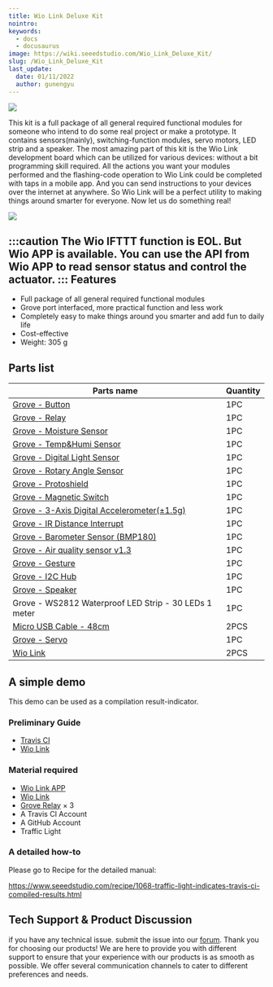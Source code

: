```yaml
---
title: Wio Link Deluxe Kit
nointro:
keywords:
  - docs
  - docusaurus
image: https://wiki.seeedstudio.com/Wio_Link_Deluxe_Kit/
slug: /Wio_Link_Deluxe_Kit
last_update:
  date: 01/11/2022
  author: gunengyu
---
```


![](https://files.seeedstudio.com/wiki/Wio_Link_Deluxe_Kit/img/Wio_Link_Deluxe_Kit_product_view_1200_s.jpg)

This kit is a full package of all general required functional modules for someone who intend to do some real project or make a prototype. It contains sensors(mainly), switching-function modules, servo motors, LED strip and a speaker. The most amazing part of this kit is the Wio Link development board which can be utilized for various devices: without a bit programming skill required. All the actions you want your modules performed and the flashing-code operation to Wio Link could be completed with taps in a mobile app. And you can send instructions to your devices over the internet at anywhere. So Wio Link will be a perfect utility to making things around smarter for everyone. Now let us do something real!

[![](https://files.seeedstudio.com/wiki/common/Get_One_Now_Banner.png)](https://www.seeedstudio.com/Wio-Link-Deluxe-Kit-p-2615.html)

:::caution
     The Wio IFTTT function is EOL. But Wio APP is available. You can use the API from Wio APP to read sensor status and control the actuator. 
:::
Features
--------

-   Full package of all general required functional modules
-   Grove port interfaced, more practical function and less work
-   Completely easy to make things around you smarter and add fun to daily life
-   Cost-effective
-   Weight: 305 g

Parts list
----------

| Parts name                                                                                                                   | Quantity |
|------------------------------------------------------------------------------------------------------------------------------|----------|
| [Grove - Button](/Grove-Button/)                                                                                              | 1PC     |
| [Grove - Relay](https://www.seeedstudio.com/Grove-Relay.html?queryID=f15824e61eef2f0aa449144b0da3587c&objectID=1804&indexName=bazaar_retailer_products)                                                     | 1PC     |
| [Grove - Moisture Sensor](/Grove-Moisture_Sensor/)                                                                            | 1PC     |
| [Grove - Temp&Humi Sensor](https://www.seeedstudio.com/Grove-I2C-High-Accuracy-Temp-Humi-Sensor-SHT35.html?queryID=ea8d1729f76e80d6b1b53c492c74fcdb&objectID=35&indexName=bazaar_retailer_products)                   | 1PC     |
| [Grove - Digital Light Sensor](https://www.seeedstudio.com/Grove-Digital-Light-Sensor-TSL2561.html?queryID=c7822737fbcac80a47232a5fb1ac1e1d&objectID=1594&indexName=bazaar_retailer_products)         | 1PC     |
| [Grove - Rotary Angle Sensor](https://www.seeedstudio.com/Grove-Rotary-Angle-Sensor.html?queryID=09e4592dcda53bdc593ca0f2267ef1a6&objectID=1803&indexName=bazaar_retailer_products)             | 1PC     |
| [Grove - Protoshield](https://www.seeedstudio.com/Grove-Protoshield.html?queryID=6572c65d6d57e7c36173ff5c91363ef7&objectID=1801&indexName=bazaar_retailer_products)                             | 1PC     |
| [Grove - Magnetic Switch](https://www.seeedstudio.com/Grove-Magnetic-Switch.html?queryID=d18ad991c05de7f74bbabc475ad4f905&objectID=1827&indexName=bazaar_retailer_products)                     | 1PC     |
| [Grove - 3-Axis Digital Accelerometer(±1.5g)](/Grove-3-Axis_Digital_Accelerometer-1.5g/)                                      | 1PC     |
| [Grove - IR Distance Interrupt](/Grove-Digital_Distance_Interrupter_0.5_to_5cm-GP2Y0D805Z0F)                                                         | 1PC     |
| [Grove - Barometer Sensor (BMP180)](https://www.seeedstudio.com/Grove-Barometer-Sensor-BMP18-p-1840.html?queryID=88bfef2ed146542948bba61263640b3d&objectID=1105&indexName=bazaar_retailer_products) | 1PC     |
| [Grove - Air quality sensor v1.3](https://www.seeedstudio.com/Grove-Air-Quality-Sensor-v1-3-Arduino-Compatible.html?queryID=c98f1d7e388efeeee92d1815abe557cb&objectID=700&indexName=bazaar_retailer_products)    | 1PC     |
| [Grove - Gesture](https://www.seeedstudio.com/Grove-Gesture-PAJ7620U2.html?queryID=e667328d3efe4bffe1ffde38dfda3d2e&objectID=677&indexName=bazaar_retailer_products)                                    | 1PC     |
| [Grove - I2C Hub](https://www.seeedstudio.com/Grove-I2C-Hub-6-Port-p-4349.html?queryID=ed2af4d311d16826dae7b522a90e3c45&objectID=4349&indexName=bazaar_retailer_products)                                     | 1PC     |
| [Grove - Speaker](https://www.seeedstudio.com/Grove-Speaker-p-1445.html?queryID=97ac24d51003f8718bba53f05c5005af&objectID=1435&indexName=bazaar_retailer_products)                                                | 1PC     |
| Grove - WS2812 Waterproof LED Strip - 30 LEDs 1 meter                                                                        | 1PC     |
| [Micro USB Cable - 48cm](https://www.seeedstudio.com/Micro-USB-Cable-48cm-p-1475.html?queryID=a8b80828fdcd52ad1ae49daa5ed97191&objectID=1405&indexName=bazaar_retailer_products)                     | 2PCS    |
| [Grove - Servo](https://www.seeedstudio.com/Grove-Servo.html?queryID=0320acd9fad8e0fe780d097b1745a149&objectID=1626&indexName=bazaar_retailer_products)                                                    | 1PC     |
| [Wio Link](/Wio_Link/)                                                                                                        | 2PCS    |

A simple demo
-------------

This demo can be used as a compilation result-indicator.

### Preliminary Guide

-   [Travis CI](https://travis-ci.org/)
-   [Wio Link](/Wio_Link/)

### Material required

-   [Wio Link APP](https://www.seeedstudio.com/Wio-Link-Event-Kit-p-2611.html?queryID=3ab174447ce3813d2105c3db0e9e783a&objectID=537&indexName=bazaar_retailer_products)
-   [Wio Link](/Wio_Link/)
-   [Grove Relay](https://www.seeedstudio.com/Grove-Relay.html?queryID=f15824e61eef2f0aa449144b0da3587c&objectID=1804&indexName=bazaar_retailer_products) × 3
-   A Travis CI Account
-   A GitHub Account
-   Traffic Light

### A detailed how-to

Please go to Recipe for the detailed manual:

<https://www.seeedstudio.com/recipe/1068-traffic-light-indicates-travis-ci-compiled-results.html>


<!-- This Markdown file was created from https://www.seeedstudio.com/wiki/Wio_Link_Deluxe_Kit -->

## Tech Support & Product Discussion
 if you have any technical issue.  submit the issue into our [forum](http://forum.seeedstudio.com/). 
Thank you for choosing our products! We are here to provide you with different support to ensure that your experience with our products is as smooth as possible. We offer several communication channels to cater to different preferences and needs.

<div class="button_tech_support_container">
<a href="https://forum.seeedstudio.com/" class="button_forum"></a> 
<a href="https://www.seeedstudio.com/contacts" class="button_email"></a>
</div>

<div class="button_tech_support_container">
<a href="https://discord.gg/eWkprNDMU7" class="button_discord"></a> 
<a href="https://github.com/Seeed-Studio/wiki-documents/discussions/69" class="button_discussion"></a>
</div>